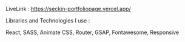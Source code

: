 LiveLink : https://seckin-portfoliopage.vercel.app/

Libraries and Technologies I use :

React, SASS, Animate CSS, Router, GSAP, Fontawesome, Responsive
